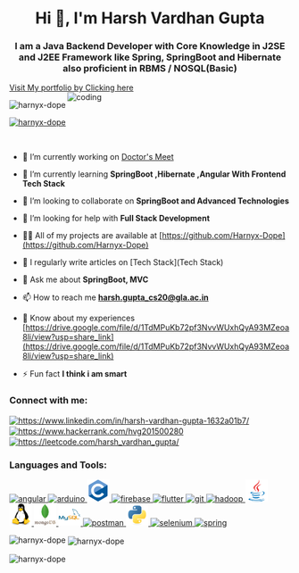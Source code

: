 <h1 align="center">Hi 👋, I'm Harsh Vardhan Gupta</h1>
<h3 align="center">I am a Java Backend Developer with Core Knowledge in J2SE and J2EE Framework like Spring, SpringBoot and Hibernate also proficient in RBMS / NOSQL(Basic)</h3>
<a href="https://harnyx-dope.github.io/MyResume/"<h5>Visit My portfolio by Clicking here</h5></a>
<img align="right" alt="coding" width="400" src="https://cdn.dribbble.com/users/1162077/screenshots/3848914/programmer.gif">

<p align="left"> <img src="https://komarev.com/ghpvc/?username=harnyx-dope&label=Profile%20views&color=0e75b6&style=flat" alt="harnyx-dope" /> </p>

<p align="left"> <a href="https://github.com/ryo-ma/github-profile-trophy"><img src="https://github-profile-trophy.vercel.app/?username=harnyx-dope" alt="harnyx-dope" /></a> </p>

<p align="left"> <a href="https://twitter.com/" target="blank"><img src="https://img.shields.io/twitter/follow/?logo=twitter&style=for-the-badge" alt="" /></a> </p>

- 🔭 I’m currently working on [Doctor's Meet](https://github.com/Harnyx-Dope/MINI-PROJECT-1-5-SEM-)

- 🌱 I’m currently learning **SpringBoot ,Hibernate ,Angular With Frontend Tech Stack**

- 👯 I’m looking to collaborate on **SpringBoot and Advanced Technologies**

- 🤝 I’m looking for help with **Full Stack Development**

- 👨‍💻 All of my projects are available at [https://github.com/Harnyx-Dope](https://github.com/Harnyx-Dope)

- 📝 I regularly write articles on [Tech Stack](Tech Stack)

- 💬 Ask me about **SpringBoot, MVC**

- 📫 How to reach me **harsh.gupta_cs20@gla.ac.in**

- 📄 Know about my experiences [https://drive.google.com/file/d/1TdMPuKb72pf3NvvWUxhQyA93MZeoa8li/view?usp=share_link](https://drive.google.com/file/d/1TdMPuKb72pf3NvvWUxhQyA93MZeoa8li/view?usp=share_link)

- ⚡ Fun fact **I think i am smart**

<h3 align="left">Connect with me:</h3>
<p align="left">
<a href="https://linkedin.com/in/https://www.linkedin.com/in/harsh-vardhan-gupta-1632a01b7/" target="blank"><img align="center" src="https://raw.githubusercontent.com/rahuldkjain/github-profile-readme-generator/master/src/images/icons/Social/linked-in-alt.svg" alt="https://www.linkedin.com/in/harsh-vardhan-gupta-1632a01b7/" height="30" width="40" /></a>
<a href="https://www.hackerrank.com/https://www.hackerrank.com/hvg201500280" target="blank"><img align="center" src="https://raw.githubusercontent.com/rahuldkjain/github-profile-readme-generator/master/src/images/icons/Social/hackerrank.svg" alt="https://www.hackerrank.com/hvg201500280" height="30" width="40" /></a>
<a href="https://www.leetcode.com/https://leetcode.com/harsh_vardhan_gupta/" target="blank"><img align="center" src="https://raw.githubusercontent.com/rahuldkjain/github-profile-readme-generator/master/src/images/icons/Social/leet-code.svg" alt="https://leetcode.com/harsh_vardhan_gupta/" height="30" width="40" /></a>
</p>

<h3 align="left">Languages and Tools:</h3>
<p align="left"> <a href="https://angular.io" target="_blank" rel="noreferrer"> <img src="https://angular.io/assets/images/logos/angular/angular.svg" alt="angular" width="40" height="40"/> </a> <a href="https://www.arduino.cc/" target="_blank" rel="noreferrer"> <img src="https://cdn.worldvectorlogo.com/logos/arduino-1.svg" alt="arduino" width="40" height="40"/> </a> <a href="https://www.cprogramming.com/" target="_blank" rel="noreferrer"> <img src="https://raw.githubusercontent.com/devicons/devicon/master/icons/c/c-original.svg" alt="c" width="40" height="40"/> </a> <a href="https://firebase.google.com/" target="_blank" rel="noreferrer"> <img src="https://www.vectorlogo.zone/logos/firebase/firebase-icon.svg" alt="firebase" width="40" height="40"/> </a> <a href="https://flutter.dev" target="_blank" rel="noreferrer"> <img src="https://www.vectorlogo.zone/logos/flutterio/flutterio-icon.svg" alt="flutter" width="40" height="40"/> </a> <a href="https://git-scm.com/" target="_blank" rel="noreferrer"> <img src="https://www.vectorlogo.zone/logos/git-scm/git-scm-icon.svg" alt="git" width="40" height="40"/> </a> <a href="https://hadoop.apache.org/" target="_blank" rel="noreferrer"> <img src="https://www.vectorlogo.zone/logos/apache_hadoop/apache_hadoop-icon.svg" alt="hadoop" width="40" height="40"/> </a> <a href="https://www.java.com" target="_blank" rel="noreferrer"> <img src="https://raw.githubusercontent.com/devicons/devicon/master/icons/java/java-original.svg" alt="java" width="40" height="40"/> </a> <a href="https://www.linux.org/" target="_blank" rel="noreferrer"> <img src="https://raw.githubusercontent.com/devicons/devicon/master/icons/linux/linux-original.svg" alt="linux" width="40" height="40"/> </a> <a href="https://www.mongodb.com/" target="_blank" rel="noreferrer"> <img src="https://raw.githubusercontent.com/devicons/devicon/master/icons/mongodb/mongodb-original-wordmark.svg" alt="mongodb" width="40" height="40"/> </a> <a href="https://www.mysql.com/" target="_blank" rel="noreferrer"> <img src="https://raw.githubusercontent.com/devicons/devicon/master/icons/mysql/mysql-original-wordmark.svg" alt="mysql" width="40" height="40"/> </a> <a href="https://postman.com" target="_blank" rel="noreferrer"> <img src="https://www.vectorlogo.zone/logos/getpostman/getpostman-icon.svg" alt="postman" width="40" height="40"/> </a> <a href="https://www.python.org" target="_blank" rel="noreferrer"> <img src="https://raw.githubusercontent.com/devicons/devicon/master/icons/python/python-original.svg" alt="python" width="40" height="40"/> </a> <a href="https://www.selenium.dev" target="_blank" rel="noreferrer"> <img src="https://raw.githubusercontent.com/detain/svg-logos/780f25886640cef088af994181646db2f6b1a3f8/svg/selenium-logo.svg" alt="selenium" width="40" height="40"/> </a> <a href="https://spring.io/" target="_blank" rel="noreferrer"> <img src="https://www.vectorlogo.zone/logos/springio/springio-icon.svg" alt="spring" width="40" height="40"/> </a> </p>

<p><img align="left" src="https://github-readme-stats.vercel.app/api/top-langs?username=harnyx-dope&show_icons=true&locale=en&layout=compact" alt="harnyx-dope" /></p>

<p>&nbsp;<img align="center" src="https://github-readme-stats.vercel.app/api?username=harnyx-dope&show_icons=true&locale=en" alt="harnyx-dope" /></p>

<p><img align="center" src="https://github-readme-streak-stats.herokuapp.com/?user=harnyx-dope&" alt="harnyx-dope" /></p>

